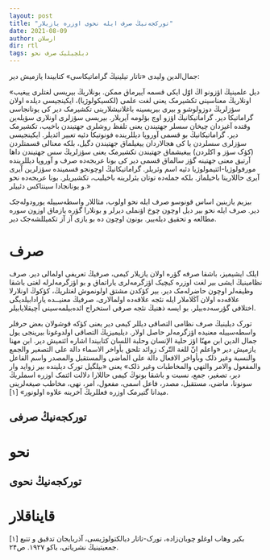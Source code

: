 ```yaml
---
layout: post
title: "تورکجه‌نیڭ صرف ایله نحوی اوزره یازیلار"
date: 2021-08-09
author: ارسلان
dir: rtl
tags: دیلچیلیک صرف نحو
---
```


جمال‌الدین ولیدی «تاتار تیلینیڭ گراماتیکاسی» کتابیندا یازمیش دیر:

«دیل علمینیڭ اؤزونو اڭ اوّل ایکی قسمه آییرماق ممکن. بونلاریڭ بیریسی لغتلری ییغیب اونلاریڭ معناسینی تکشیرمک یعنی لغت علمی (لکسیکولوژیا)، ایکینجیسی دیلده اولان سؤزلریڭ دوزولوشو و بیری بیریسینه باغلانیشلارینی تکشیرمک دیر کی یونانجاسی گراماتیکا دیر. گراماتیکانیڭ اؤزو اوچ بؤلومه آیریلار. بیریسی سؤزلری اونلاری سؤیله‌ین وقتده آغیزدان چیخان سسلر جهتیندن یعنی تلفظ روشلری جهتیندن باخیب، تکشیرمک دیر. گراماتیکانیڭ بو قسمی آوروپا دیللرینده فونوتیکا دئیه تعبیر ائدیلر. ایکینجیسی سؤزلری سسلردن یا کی هجالاردان ییغیلماق جهتیندن دگیل، بلکه معنالی قسمتلردن (کؤک سؤز و اکلردن) ییغیشماق جهتیندن تکشیرمک یعنی سؤزلریڭ سس جهتیندن داها آرتیق معنی جهتینه گؤز سالماق قسمی دیر کی بونا عربجه‌ده صرف و آوروپا دیللرینده مورفولوژیا-ائتیمولوژیا دئیه اسم وئریلر. گراماتیکانیڭ اوچونجو قسمینده سؤزلرین آیری آیری حاللارینا باخیلماز. بلکه جمله‌ده توتان یئرلرینه باخیلیب، تکشیریلر. بونا عربجه‌ده نحو و یونانجادا سینتاکس دئییلر.»

بیزیم یازینین اساس قونوسو صرف ایله نحو اولوب، مثاللار واسطه‌سییله یورودوله‌جک دیر. صرف ایله نحو بیر دیل اوچون چوخ اؤنملی دیرلر و بونلارا گؤره یازماق اوزون سوره مطالعه و تحقیق دیله‌ییر. بونون اوچون ده بو یازی آز آز تکمیللشه‌جک دیر.

# صرف
ایلک ایشیمیز، باشقا صرفه گؤره اولان یازیلار کیمی، صرفیڭ تعریفی اولمالی دیر. صرف نظامینیڭ ایشی بیر لغت اوزره کیچیک اؤزگرمه‌لری یاراتماق و بو اؤزگرمه‌لرله لغتی باشقا وظیفه‌لر اوچون حاضرله‌مک دیر. بیر کؤکدن مشتق اولونموش لغتلریڭ، کؤکوڭ اونلارلا علاقه‌ده اولان آڭلاملار ایله نئجه علاقه‌ده اولمالاری، صرفیڭ معنیــده یارادابیلدیگی اختلافی گؤرسه‌ده‌بیلر. بو ایسه ذهنیڭ نئجه صرفی استخراج ائده‌بیلمه‌سینی آچیقلایابیلر.

تورک دیلینیڭ صرف نظامی التصاقی دیللر کیمی دیر یعنی کؤکه قوشولان بعض حرفلر واسطه‌سییله معنیده اؤزگرمه‌لر حاصل اولار. دیلیمیزیڭ التصاقی اولدوغونا بیرینجی یول جمال الدین ابن مهنّا اؤز حلیة الإنسان وحلبة اللسان کتابیندا اشاره ائتمیش دیر. ابن مهنا یازمیش دیر «واعلم انّ للغة التّرک زوائد تلحق بأواخر الاسماء دالة علی التصغیر والجمع والنسبة وغیر ذلک وبأواخر الافعال دالة علی الماضی والمستقبل والمصدر واسم الفاعل والمفعول والامر والنهی والمخاطبات وغیر ذلک» یعنی «بیلگیل تورک دیلینده بیر زواید وار دیر، تصغیر، جمع، نسبت و باشقا بونوڭ کیمی حاللارا دلالت ائتمک اوزره اسملریڭ سونونا، ماضی، مستقبل، مصدر، فاعل اسمی، مفعول، امر، نهی، مخاطب صیغه‌لرینی میدانا گتیرمک اوزره فعللریڭ آخرینه علاوه اولونور» [۱]. 

## تورکجه‌نیڭ صرفی

# نحو

## تورکجه‌نیڭ نحوی


# قایناقلار

<a id="۱">[۱]</a> بکیر وهاب اوغلو چوبان‌زاده، تورک-تاتار دیالکتولوژیسی، آذربایجان تدقیق و تتبع جمعیتینیڭ نشریاتی، باکو ۱۹۲۷. ص۲۴.














